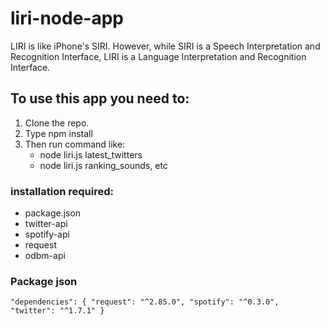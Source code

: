 # liri-node-app
LIRI is like iPhone's SIRI. However, while SIRI is a Speech Interpretation and Recognition Interface, LIRI is a Language Interpretation and Recognition Interface.

## To use this app you need to:
1. Clone the repo.
2. Type npm install
3. Then run command like:
    - node liri.js latest_twitters
    - node liri.js ranking_sounds, etc
  
### installation required:
  - package.json
  - twitter-api
  - spotify-api
  - request
  - odbm-api
  
 ### Package json
 
  `"dependencies": {
    "request": "^2.85.0",
    "spotify": "^0.3.0",
    "twitter": "^1.7.1"
  }`
